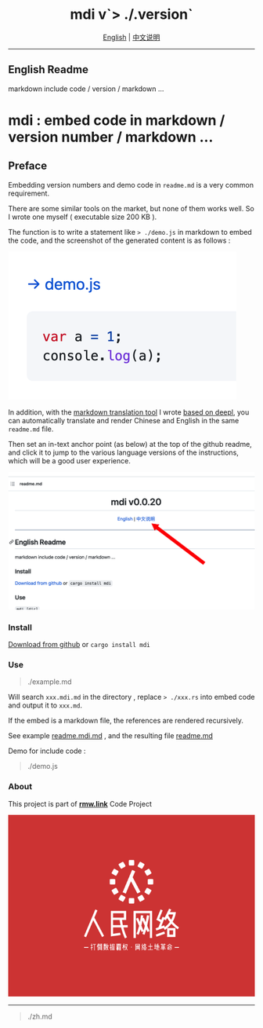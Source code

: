 <h1 align="center">mdi v`> ./.version`</h1>
<p align="center">
<a href="#en">English</a>
|
<a href="#zh"> 中文说明 </a>
</p>

---

<span id="en"></span>

## English Readme

markdown include code / version / markdown ...

# mdi : embed code in markdown / version number / markdown ...

## Preface

Embedding version numbers and demo code in `readme.md` is a very common requirement.

There are some similar tools on the market, but none of them works well. So I wrote one myself ( executable size 200 KB ).

The function is to write a statement like `> ./demo.js` in markdown to embed the code, and the screenshot of the generated content is as follows :

![](https://raw.githubusercontent.com/gcxfd/img/gh-pages/i9g9We.png)

In addition, with the [markdown translation tool](https://rmw.link/log/2021-12-09-markdown-translate) I wrote [based on deepl](https://rmw.link/log/2021-12-09-markdown-translate), you can automatically translate and render Chinese and English in the same `readme.md` file.

Then set an in-text anchor point (as below) at the top of the github readme, and click it to jump to the various language versions of the instructions, which will be a good user experience.

![](https://raw.githubusercontent.com/gcxfd/img/gh-pages/YQfKiS.png)

### Install

[Download from github](https://github.com/rmw-lib/mdi/releases) or `cargo install mdi`

### Use

> ./example.md

Will search `xxx.mdi.md` in the directory , replace `> ./xxx.rs` into embed code and output it to `xxx.md`.

If the embed is a markdown file, the references are rendered recursively.

See example [readme.mdi.md](https://raw.githubusercontent.com/rmw-lib/mdi/master/readme.mdi.md) , and the resulting file [readme.md](https://raw.githubusercontent.com/rmw-lib/mdi/master/readme.md)

Demo for include code :

  > ./demo.js

### About

This project is part of **[rmw.link](//rmw.link)** Code Project

![rmw.link logo](https://raw.githubusercontent.com/rmw-link/logo/master/rmw.red.bg.svg)

---

<span id="zh"></span>

> ./zh.md
